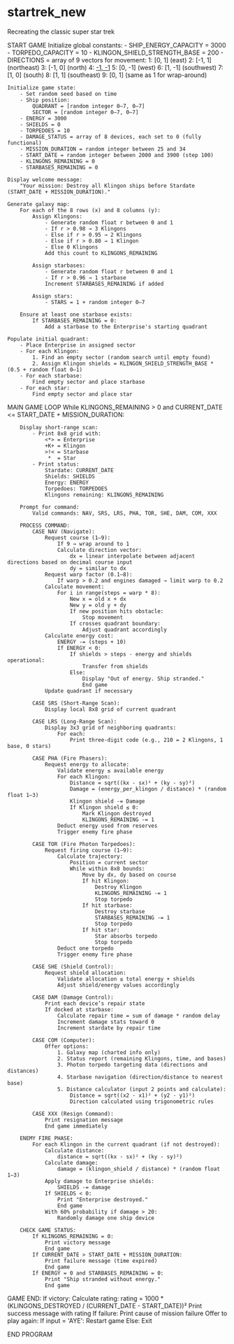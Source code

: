 # startrek_new
Recreating the classic super star trek

START GAME
    Initialize global constants:
        - SHIP_ENERGY_CAPACITY = 3000
        - TORPEDO_CAPACITY = 10
        - KLINGON_SHIELD_STRENGTH_BASE = 200
        - DIRECTIONS = array of 9 vectors for movement:
            1: [0, 1]   (east)
            2: [-1, 1] (northeast)
            3: [-1, 0] (north)
            4: [-1, -1](northwest)
            5: [0, -1] (west)
            6: [1, -1] (southwest)
            7: [1, 0]  (south)
            8: [1, 1]  (southeast)
            9: [0, 1]  (same as 1 for wrap-around)

    Initialize game state:
        - Set random seed based on time
        - Ship position:
            QUADRANT = [random integer 0–7, 0–7]
            SECTOR = [random integer 0–7, 0–7]
        - ENERGY = 3000
        - SHIELDS = 0
        - TORPEDOES = 10
        - DAMAGE_STATUS = array of 8 devices, each set to 0 (fully functional)
        - MISSION_DURATION = random integer between 25 and 34
        - START_DATE = random integer between 2000 and 3900 (step 100)
        - KLINGONS_REMAINING = 0
        - STARBASES_REMAINING = 0

    Display welcome message:
        "Your mission: Destroy all Klingon ships before Stardate (START_DATE + MISSION_DURATION)."

    Generate galaxy map:
        For each of the 8 rows (x) and 8 columns (y):
            Assign Klingons:
                - Generate random float r between 0 and 1
                - If r > 0.98 → 3 Klingons
                - Else if r > 0.95 → 2 Klingons
                - Else if r > 0.80 → 1 Klingon
                - Else 0 Klingons
                Add this count to KLINGONS_REMAINING

            Assign starbases:
                - Generate random float r between 0 and 1
                - If r > 0.96 → 1 starbase
                Increment STARBASES_REMAINING if added

            Assign stars:
                - STARS = 1 + random integer 0–7

        Ensure at least one starbase exists:
            If STARBASES_REMAINING = 0:
                Add a starbase to the Enterprise's starting quadrant

    Populate initial quadrant:
        - Place Enterprise in assigned sector
        - For each Klingon:
            1. Find an empty sector (random search until empty found)
            2. Assign Klingon shields = KLINGON_SHIELD_STRENGTH_BASE * (0.5 + random float 0–1)
        - For each starbase:
            Find empty sector and place starbase
        - For each star:
            Find empty sector and place star

MAIN GAME LOOP
    While KLINGONS_REMAINING > 0 and CURRENT_DATE <= START_DATE + MISSION_DURATION:
        
        Display short-range scan:
            - Print 8x8 grid with:
                <*> = Enterprise
                +K+ = Klingon
                >!< = Starbase
                 *  = Star
            - Print status:
                Stardate: CURRENT_DATE
                Shields: SHIELDS
                Energy: ENERGY
                Torpedoes: TORPEDOES
                Klingons remaining: KLINGONS_REMAINING
        
        Prompt for command:
            Valid commands: NAV, SRS, LRS, PHA, TOR, SHE, DAM, COM, XXX

        PROCESS COMMAND:
            CASE NAV (Navigate):
                Request course (1–9):
                    If 9 → wrap around to 1
                    Calculate direction vector:
                        dx = linear interpolate between adjacent directions based on decimal course input
                        dy = similar to dx
                Request warp factor (0.1–8):
                    If warp > 0.2 and engines damaged → limit warp to 0.2
                Calculate movement:
                    For i in range(steps = warp * 8):
                        New x = old x + dx
                        New y = old y + dy
                        If new position hits obstacle:
                            Stop movement
                        If crosses quadrant boundary:
                            Adjust quadrant accordingly
                Calculate energy cost:
                    ENERGY -= (steps + 10)
                    If ENERGY < 0:
                        If shields > steps - energy and shields operational:
                            Transfer from shields
                        Else:
                            Display "Out of energy. Ship stranded."
                            End game
                Update quadrant if necessary

            CASE SRS (Short-Range Scan):
                Display local 8x8 grid of current quadrant

            CASE LRS (Long-Range Scan):
                Display 3x3 grid of neighboring quadrants:
                    For each:
                        Print three-digit code (e.g., 210 = 2 Klingons, 1 base, 0 stars)

            CASE PHA (Fire Phasers):
                Request energy to allocate:
                    Validate energy ≤ available energy
                    For each Klingon:
                        Distance = sqrt((kx - sx)² + (ky - sy)²)
                        Damage = (energy_per_klingon / distance) * (random float 1–3)
                        Klingon shield -= Damage
                        If Klingon shield ≤ 0:
                            Mark Klingon destroyed
                            KLINGONS_REMAINING -= 1
                    Deduct energy used from reserves
                    Trigger enemy fire phase

            CASE TOR (Fire Photon Torpedoes):
                Request firing course (1–9):
                    Calculate trajectory:
                        Position = current sector
                        While within 8x8 bounds:
                            Move by dx, dy based on course
                            If hit Klingon:
                                Destroy Klingon
                                KLINGONS_REMAINING -= 1
                                Stop torpedo
                            If hit starbase:
                                Destroy starbase
                                STARBASES_REMAINING -= 1
                                Stop torpedo
                            If hit star:
                                Star absorbs torpedo
                                Stop torpedo
                    Deduct one torpedo
                    Trigger enemy fire phase

            CASE SHE (Shield Control):
                Request shield allocation:
                    Validate allocation ≤ total energy + shields
                    Adjust shield/energy values accordingly

            CASE DAM (Damage Control):
                Print each device’s repair state
                If docked at starbase:
                    Calculate repair time = sum of damage * random delay
                    Increment damage stats toward 0
                    Increment stardate by repair time

            CASE COM (Computer):
                Offer options:
                    1. Galaxy map (charted info only)
                    2. Status report (remaining Klingons, time, and bases)
                    3. Photon torpedo targeting data (directions and distances)
                    4. Starbase navigation (direction/distance to nearest base)
                    5. Distance calculator (input 2 points and calculate):
                        Distance = sqrt((x2 - x1)² + (y2 - y1)²)
                        Direction calculated using trigonometric rules

            CASE XXX (Resign Command):
                Print resignation message
                End game immediately

        ENEMY FIRE PHASE:
            For each Klingon in the current quadrant (if not destroyed):
                Calculate distance:
                    distance = sqrt((kx - sx)² + (ky - sy)²)
                Calculate damage:
                    damage = (klingon_shield / distance) * (random float 1–3)
                Apply damage to Enterprise shields:
                    SHIELDS -= damage
                If SHIELDS < 0:
                    Print "Enterprise destroyed."
                    End game
                With 60% probability if damage > 20:
                    Randomly damage one ship device

        CHECK GAME STATUS:
            If KLINGONS_REMAINING = 0:
                Print victory message
                End game
            If CURRENT_DATE > START_DATE + MISSION_DURATION:
                Print failure message (time expired)
                End game
            If ENERGY = 0 and STARBASES_REMAINING = 0:
                Print "Ship stranded without energy."
                End game

GAME END:
    If victory:
        Calculate rating:
            rating = 1000 * (KLINGONS_DESTROYED / (CURRENT_DATE - START_DATE))²
        Print success message with rating
    If failure:
        Print cause of mission failure
    Offer to play again:
        If input = 'AYE':
            Restart game
        Else:
            Exit

END PROGRAM

